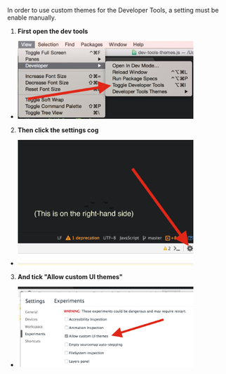 In order to use custom themes for the Developer Tools, a setting must be enable manually.

1. **First open the dev tools**

  - <img src="assets/1.png" width="400">

2. **Then click the settings cog**

  - <img src="assets/2.png" width="400">

3. **And tick "Allow custom UI themes"**

 - <img src="assets/3.png" width="400">
